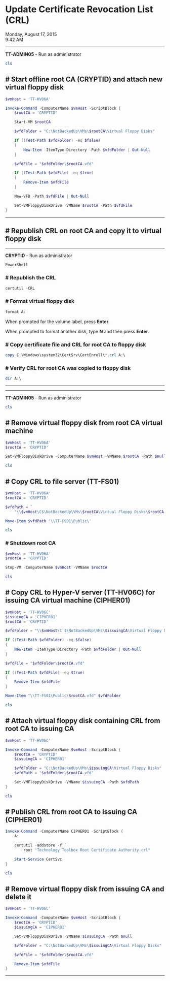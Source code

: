 # Update Certificate Revocation List (CRL)

Monday, August 17, 2015\
9:42 AM

---

**TT-ADMIN05** - Run as administrator

```PowerShell
cls
```

## # Start offline root CA (CRYPTID) and attach new virtual floppy disk

```PowerShell
$vmHost = 'TT-HV06A'

Invoke-Command -ComputerName $vmHost -ScriptBlock {
    $rootCA = 'CRYPTID'

    Start-VM $rootCA

    $vfdFolder = "C:\NotBackedUp\VMs\$rootCA\Virtual Floppy Disks"

    If ((Test-Path $vfdFolder) -eq $false)
    {
        New-Item -ItemType Directory -Path $vfdFolder | Out-Null
    }

    $vfdFile = "$vfdFolder\$rootCA.vfd"

    If ((Test-Path $vfdFile) -eq $true)
    {
        Remove-Item $vfdFile
    }

    New-VFD -Path $vfdFile | Out-Null

    Set-VMFloppyDiskDrive -VMName $rootCA -Path $vfdFile
}
```

---

## # Republish CRL on root CA and copy it to virtual floppy disk

---

**CRYPTID** - Run as administrator

```Console
PowerShell
```

### # Republish the CRL

```PowerShell
certutil -CRL
```

### # Format virtual floppy disk

```PowerShell
format A:
```

When prompted for the volume label, press **Enter**.

When prompted to format another disk, type **N** and then press **Enter**.

### # Copy certificate file and CRL for root CA to floppy disk

```PowerShell
copy C:\Windows\system32\CertSrv\CertEnroll\*.crl A:\
```

### # Verify CRL for root CA was copied to floppy disk

```PowerShell
dir A:\
```

---

---

**TT-ADMIN05** - Run as administrator

```PowerShell
cls
```

## # Remove virtual floppy disk from root CA virtual machine

```PowerShell
$vmHost = 'TT-HV06A'
$rootCA = 'CRYPTID'

Set-VMFloppyDiskDrive -ComputerName $vmHost -VMName $rootCA -Path $null
```

```PowerShell
cls
```

## # Copy CRL to file server (TT-FS01)

```PowerShell
$vmHost = 'TT-HV06A'
$rootCA = 'CRYPTID'

$vfdPath = `
    "\\$vmHost\C$\NotBackedUp\VMs\$rootCA\Virtual Floppy Disks\$rootCA.vfd"

Move-Item $vfdPath '\\TT-FS01\Public\'
```

```PowerShell
cls
```

### # Shutdown root CA

```PowerShell
$vmHost = 'TT-HV06A'
$rootCA = 'CRYPTID'

Stop-VM -ComputerName $vmHost -VMName $rootCA
```

```PowerShell
cls
```

## # Copy CRL to Hyper-V server (TT-HV06C) for issuing CA virtual machine (CIPHER01)

```PowerShell
$vmHost = 'TT-HV06C'
$issuingCA = 'CIPHER01'
$rootCA = 'CRYPTID'

$vfdFolder = "\\$vmHost\C`$\NotBackedUp\VMs\$issuingCA\Virtual Floppy Disks"

If ((Test-Path $vfdFolder) -eq $false)
{
    New-Item -ItemType Directory -Path $vfdFolder | Out-Null
}

$vfdFile = "$vfdFolder\$rootCA.vfd"

If ((Test-Path $vfdFile) -eq $true)
{
    Remove-Item $vfdFile
}

Move-Item "\\TT-FS01\Public\$rootCA.vfd" $vfdFolder
```

```PowerShell
cls
```

## # Attach virtual floppy disk containing CRL from root CA to issuing CA

```PowerShell
$vmHost = 'TT-HV06C'

Invoke-Command -ComputerName $vmHost -ScriptBlock {
    $rootCA = 'CRYPTID'
    $issuingCA = 'CIPHER01'

    $vfdFolder = "C:\NotBackedUp\VMs\$issuingCA\Virtual Floppy Disks"
    $vfdPath = "$vfdFolder\$rootCA.vfd"

    Set-VMFloppyDiskDrive -VMName $issuingCA -Path $vfdPath
}
```

```PowerShell
cls
```

## # Publish CRL from root CA to issuing CA (CIPHER01)

```PowerShell
Invoke-Command -ComputerName CIPHER01 -ScriptBlock {
    A:

    certutil -addstore -f `
        root "Technology Toolbox Root Certificate Authority.crl"

    Start-Service CertSvc
}
```

```PowerShell
cls
```

## # Remove virtual floppy disk from issuing CA and delete it

```PowerShell
$vmHost = 'TT-HV06C'

Invoke-Command -ComputerName $vmHost -ScriptBlock {
    $rootCA = 'CRYPTID'
    $issuingCA = 'CIPHER01'

    Set-VMFloppyDiskDrive -VMName $issuingCA -Path $null

    $vfdFolder = "C:\NotBackedUp\VMs\$issuingCA\Virtual Floppy Disks"

    $vfdFile = "$vfdFolder\$rootCA.vfd"

    Remove-Item $vfdFile
}
```

---
